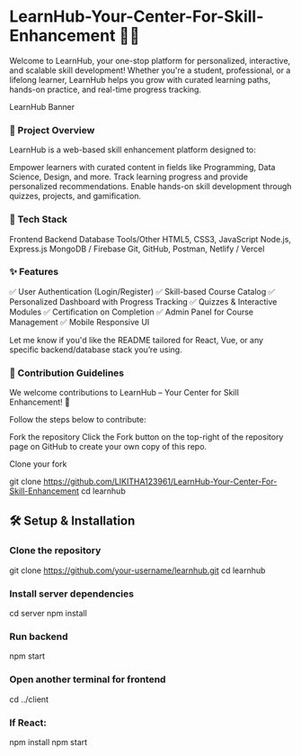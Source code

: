 # LearnHub-Your-Center-For-Skill-Enhancement 🌱💡

Welcome to LearnHub, your one-stop platform for personalized, interactive, and scalable skill development! Whether you're a student, professional, or a lifelong learner, LearnHub helps you grow with curated learning paths, hands-on practice, and real-time progress tracking.

LearnHub Banner

### 🚀 Project Overview
LearnHub is a web-based skill enhancement platform designed to:

Empower learners with curated content in fields like Programming, Data Science, Design, and more.
Track learning progress and provide personalized recommendations.
Enable hands-on skill development through quizzes, projects, and gamification.
### 🧰 Tech Stack
Frontend	Backend	Database	Tools/Other
HTML5, CSS3, JavaScript	Node.js, Express.js	MongoDB / Firebase	Git, GitHub, Postman, Netlify / Vercel
### ✨ Features
✅ User Authentication (Login/Register)
✅ Skill-based Course Catalog
✅ Personalized Dashboard with Progress Tracking
✅ Quizzes & Interactive Modules
✅ Certification on Completion
✅ Admin Panel for Course Management
✅ Mobile Responsive UI

Let me know if you'd like the README tailored for React, Vue, or any specific backend/database stack you’re using.

### 📌 Contribution Guidelines
We welcome contributions to LearnHub – Your Center for Skill Enhancement! 🚀

Follow the steps below to contribute:

Fork the repository
Click the Fork button on the top-right of the repository page on GitHub to create your own copy of this repo.

Clone your fork

git clone https://github.com/LIKITHA123961/LearnHub-Your-Center-For-Skill-Enhancement
cd learnhub

## 🛠️ Setup & Installation
### Clone the repository
git clone https://github.com/your-username/learnhub.git
cd learnhub

### Install server dependencies
cd server
npm install

### Run backend
npm start

### Open another terminal for frontend
cd ../client
### If React:
npm install
npm start



